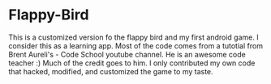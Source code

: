 # Flappy-Bird

This is a customized version fo the flappy bird and my first android game. I consider this as a learning app. Most of the code comes from a tutotial from Brent Aureli's - Code School youtube channel. He is an awesome code teacher :)
Much of the credit goes to him. I only contributed my own code that hacked, modified, and customized the game to my taste. 
